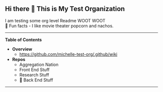 ## Hi there 👋 This is My Test Organization

I am testing some org level Readme WOOT WOOT <br/>
🍿 Fun facts - I like movie theater popcorn and nachos. 

---
**Table of Contents**
* **Overview**
    * https://github.com/michelle-test-org/.github/wiki
* **Repos**
    * Aggregation Nation
    * Front End Stuff
    * Research Stuff
    * 🍑 Back End Stuff 

---
